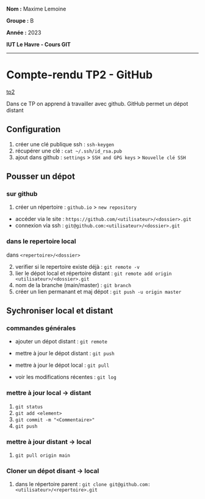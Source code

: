 **Nom :** Maxime Lemoine

**Groupe :** B

**Année :** 2023

**IUT Le Havre - Cours GIT**

---

# Compte-rendu TP2 - GitHub
[tp2](https://abderzah.github.io/Introduction-GIT/tp2/)

Dans ce TP on apprend à travailler avec github.
GitHub permet un dépot distant

## Configuration
1. créer une clé publique ssh : `ssh-keygen`
2. récupérer une clé          : `cat ~/.ssh/id_rsa.pub`
3. ajout dans github          : `settings` > `SSH and GPG keys` > `Nouvelle clé SSH`

## Pousser un dépot
### sur github
1. créer un répertoire : `github.io` > `new repository`
- accéder via le site  : `https://github.com/<utilisateur>/<dossier>.git`
- connexion via ssh    : `git@github.com:<utilisateur>/<dossier>.git`

### dans le repertoire local
dans `<repertoire>/<dossier>`

2. verifier si le repertoire existe déjà     : `git remote -v`
3. lier le dépot local et répertoire distant : `git remote add origin <utilisateur>/<dossier>.git`
4. nom de la branche (main/master)           : `git branch`
5. créer un lien permanant et maj dépot      : `git push -u origin master`

## Sychroniser local et distant
### commandes générales
- ajouter un dépot distant        : `git remote`
- mettre à jour le dépot distant  : `git push`
- mettre à jour le dépot local    : `git pull`

- voir les modifications récentes : `git log`

### mettre à jour local -> distant
1. `git status`
2. `git add <element>`
3. `git commit -m "<Commentaire>"`
4. `git push`

### mettre à jour distant -> local
1. `git pull origin main`

### Cloner un dépot disant -> local
1. dans le répertoire parent : `git clone git@github.com:<utilisateur>/<repertoire>.git`


